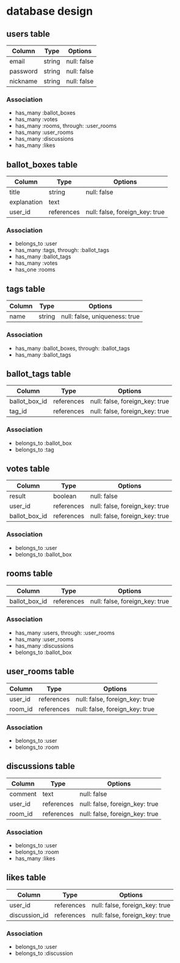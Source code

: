 # database design

## users table

| Column          | Type    | Options     |
| --------------- | ------- | ----------- |
| email           | string  | null: false |
| password        | string  | null: false |
| nickname        | string  | null: false |

### Association

- has_many :ballot_boxes
- has_many :votes
- has_many :rooms, through: :user_rooms
- has_many :user_rooms
- has_many :discussions
- has_many :likes

## ballot_boxes table

| Column      | Type          | Options                         |
| ----------- | ------------- | ------------------------------- |
| title       | string        | null: false                     |
| explanation | text          |                                 |
| user_id     | references    | null: false, foreign_key: true  |

### Association

- belongs_to :user
- has_many :tags, through: :ballot_tags
- has_many :ballot_tags
- has_many :votes
- has_one :rooms

## tags table

| Column | Type   | Options                       |
| ------ | ------ | ----------------------------- |
| name   | string | null: false, uniqueness: true |

### Association

- has_many :ballot_boxes, through: :ballot_tags
- has_many :ballot_tags

## ballot_tags table

| Column        | Type       | Options                        |
| ------------- | ---------- | ------------------------------ |
| ballot_box_id | references | null: false, foreign_key: true |
| tag_id        | references | null: false, foreign_key: true |

### Association

- belongs_to :ballot_box
- belongs_to :tag

## votes table

| Column        | Type       | Options                        |
| ------------- | ---------- | ------------------------------ |
| result        | boolean    | null: false                    |
| user_id       | references | null: false, foreign_key: true |
| ballot_box_id | references | null: false, foreign_key: true |

### Association

- belongs_to :user
- belongs_to :ballot_box

## rooms table

| Column        | Type       | Options                         |
| ------------- | ---------- | ------------------------------- |
| ballot_box_id | references | null: false, foreign_key: true  |

### Association

- has_many :users, through: :user_rooms
- has_many :user_rooms
- has_many :discussions
- belongs_to :ballot_box

## user_rooms table

| Column  | Type       | Options                        |
| ------- | ---------- | ------------------------------ |
| user_id | references | null: false, foreign_key: true |
| room_id | references | null: false, foreign_key: true |

### Association

- belongs_to :user
- belongs_to :room

## discussions table

| Column  | Type       | Options                        |
| ------- | ---------  | ------------------------------ |
| comment | text       | null: false                    |
| user_id | references | null: false, foreign_key: true |
| room_id | references | null: false, foreign_key: true |

### Association

- belongs_to :user
- belongs_to :room
- has_many :likes

## likes table

| Column        | Type       | Options                        |
| ------------- | ---------- | ------------------------------ |
| user_id       | references | null: false, foreign_key: true |
| discussion_id | references | null: false, foreign_key: true |

### Association

- belongs_to :user
- belongs_to :discussion
